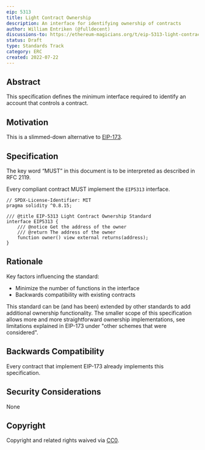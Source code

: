 ```yaml
---
eip: 5313
title: Light Contract Ownership
description: An interface for identifying ownership of contracts
author: William Entriken (@fulldecent)
discussions-to: https://ethereum-magicians.org/t/eip-5313-light-contract-ownership/10052
status: Draft
type: Standards Track
category: ERC
created: 2022-07-22
---
```


## Abstract

This specification defines the minimum interface required to identify an account that controls a contract.

## Motivation

This is a slimmed-down alternative to [EIP-173](https://eips.ethereum.org/EIPS/eip-173).

## Specification

The key word “MUST” in this document is to be interpreted as described in RFC 2119.

Every compliant contract MUST implement the `EIP5313` interface.

```solidity
// SPDX-License-Identifier: MIT
pragma solidity ^0.8.15;

/// @title EIP-5313 Light Contract Ownership Standard
interface EIP5313 {
    /// @notice Get the address of the owner    
    /// @return The address of the owner
    function owner() view external returns(address);
}
```

## Rationale

Key factors influencing the standard: 

- Minimize the number of functions in the interface
- Backwards compatibility with existing contracts

This standard can be (and has been) extended by other standards to add additional ownership functionality. The smaller scope of this specification allows more and more straightforward ownership implementations, see limitations explained in EIP-173 under "other schemes that were considered".

## Backwards Compatibility

Every contract that implement EIP-173 already implements this specification.

## Security Considerations

None

## Copyright

Copyright and related rights waived via [CC0](../LICENSE.md).
